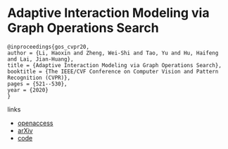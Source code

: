# Adaptive Interaction Modeling via Graph Operations Search

```
@inproceedings{gos_cvpr20,
author = {Li, Haoxin and Zheng, Wei-Shi and Tao, Yu and Hu, Haifeng and Lai, Jian-Huang},
title = {Adaptive Interaction Modeling via Graph Operations Search},
booktitle = {The IEEE/CVF Conference on Computer Vision and Pattern Recognition (CVPR)},
pages = {521--530},
year = {2020}
}
```

links
- [openaccess](http://openaccess.thecvf.com/content_CVPR_2020/html/Li_Adaptive_Interaction_Modeling_via_Graph_Operations_Search_CVPR_2020_paper.html)
- [arXiv](https://arxiv.org/abs/2005.02113)
- [code](https://github.com/lihaoxin05/graph-operations-search)